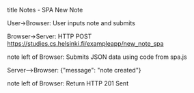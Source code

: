 title Notes - SPA New Note


User->Browser: User inputs note and submits

Browser->Server: HTTP POST https://studies.cs.helsinki.fi/exampleapp/new_note_spa

note left of Browser: Submits JSON data using code from spa.js

Server-->Browser: {"message": "note created"}

note left of Browser: Return HTTP 201 Sent
